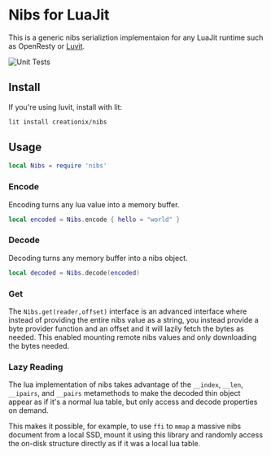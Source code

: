 # Nibs for LuaJit

This is a generic nibs serializtion implementaion for any LuaJit runtime such as OpenResty or [Luvit](https://luvit.io/).

![Unit Tests](https://github.com/creationix/nibs/actions/workflows/test-lua.yaml/badge.svg)

## Install

If you're using luvit, install with lit:

```sh
lit install creationix/nibs
```

## Usage

```lua
local Nibs = require 'nibs'
```

### Encode

Encoding turns any lua value into a memory buffer.

```lua
local encoded = Nibs.encode { hello = "world" }
```

### Decode

Decoding turns any memory buffer into a nibs object.

```lua
local decoded = Nibs.decode(encoded)
```

### Get

The `Nibs.get(reader,offset)` interface is an advanced interface where instead of providing the entire nibs value as a string, you instead provide a byte provider function and an offset and it will lazily fetch the bytes as needed.  This enabled mounting remote nibs values and only downloading the bytes needed.

### Lazy Reading

The lua implementation of nibs takes advantage of the `__index`, `__len`, `__ipairs`, and `__pairs` metamethods to make the decoded thin object appear as if it's a normal lua table, but only access and decode properties on demand.

This makes it possible, for example, to use `ffi` to `mmap` a massive nibs document from a local SSD, mount it using this library and randomly access the on-disk structure directly as if it was a local lua table.
